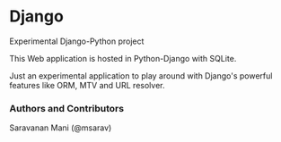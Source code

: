 # Django
Experimental Django-Python project

This Web application is hosted in Python-Django with SQLite.

Just an experimental application to play around with Django's powerful features like ORM, MTV and URL resolver.

### Authors and Contributors

Saravanan Mani (@msarav)
